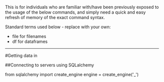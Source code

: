 This is for individuals who are familiar with/have been previously exposed to the usage of the below commands, and simply need a quick and easy refresh of memory of the exact command syntax.

Standard terms used below - replace with your own:
- file for filenames
- df for dataframes

---

#Getting data in

##Connecting to servers using SQLalchemy

from sqlalchemy import create_engine 
engine = create_engine('_')